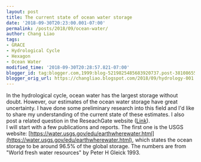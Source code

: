 ```yaml
---
layout: post
title: The current state of ocean water storage
date: '2018-09-30T20:23:00.001-07:00'
permalink: /posts/2018/09/ocean-water/
author: Chang Liao
tags:
- GRACE
- Hydrological Cycle
- Hexagon
- Ocean Water
modified_time: '2018-09-30T20:28:57.821-07:00'
blogger_id: tag:blogger.com,1999:blog-5219825485683920737.post-3810865522050421705
blogger_orig_url: https://changliao.blogspot.com/2018/09/hydrology-001.html
---
```


In the hydrological cycle, ocean water has the largest storage without doubt. 
However, our estimates of the ocean water storage have great uncertainty.  I 
have done some preliminary research into this field and I'd like to share my 
understanding of the current state of these estimates. I also post a related 
question in the ReseachGate website 
([Link](https://www.researchgate.net/post/Global_water_budget_uncertainty)).  
I will start with a few publications and reports. The first one is the USGS 
website: 
[https://water.usgs.gov/edu/earthwherewater.html](https://water.usgs.gov/edu/earthwherewater.html), 
which states the ocean storage to be around 96.5% of the global storage. The 
numbers are from "World fresh water resources" by Peter H Gleick 1993. 
